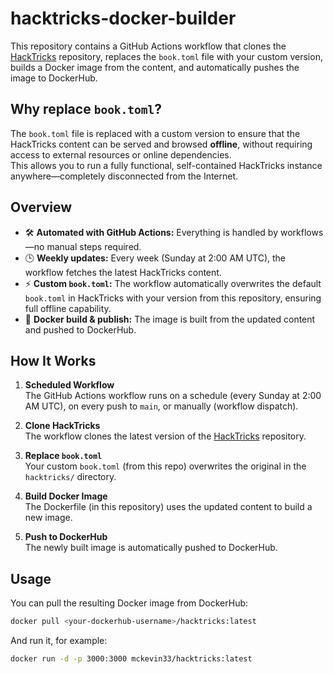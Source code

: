 # hacktricks-docker-builder

This repository contains a GitHub Actions workflow that clones the [HackTricks](https://github.com/HackTricks-wiki/hacktricks) repository, replaces the `book.toml` file with your custom version, builds a Docker image from the content, and automatically pushes the image to DockerHub.

## Why replace `book.toml`?

The `book.toml` file is replaced with a custom version to ensure that the HackTricks content can be served and browsed **offline**, without requiring access to external resources or online dependencies.  
This allows you to run a fully functional, self-contained HackTricks instance anywhere—completely disconnected from the Internet.

## Overview

- 🛠 **Automated with GitHub Actions:** Everything is handled by workflows—no manual steps required.
- 🕒 **Weekly updates:** Every week (Sunday at 2:00 AM UTC), the workflow fetches the latest HackTricks content.
- ⚡️ **Custom `book.toml`:** The workflow automatically overwrites the default `book.toml` in HackTricks with your version from this repository, ensuring full offline capability.
- 🐳 **Docker build & publish:** The image is built from the updated content and pushed to DockerHub.

## How It Works

1. **Scheduled Workflow**  
   The GitHub Actions workflow runs on a schedule (every Sunday at 2:00 AM UTC), on every push to `main`, or manually (workflow dispatch).

2. **Clone HackTricks**  
   The workflow clones the latest version of the [HackTricks](https://github.com/HackTricks-wiki/hacktricks) repository.

3. **Replace `book.toml`**  
   Your custom `book.toml` (from this repo) overwrites the original in the `hacktricks/` directory.

4. **Build Docker Image**  
   The Dockerfile (in this repository) uses the updated content to build a new image.

5. **Push to DockerHub**  
   The newly built image is automatically pushed to DockerHub.

## Usage

You can pull the resulting Docker image from DockerHub:

```sh
docker pull <your-dockerhub-username>/hacktricks:latest
```
And run it, for example:
```sh
docker run -d -p 3000:3000 mckevin33/hacktricks:latest
```